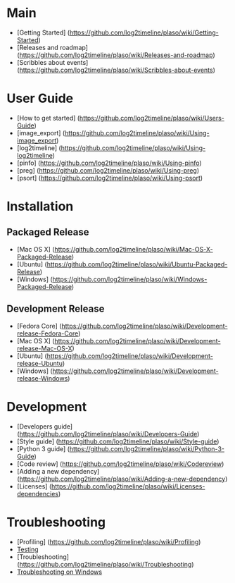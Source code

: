 # Main

* [Getting Started] (https://github.com/log2timeline/plaso/wiki/Getting-Started)
* [Releases and roadmap] (https://github.com/log2timeline/plaso/wiki/Releases-and-roadmap)
* [Scribbles about events] (https://github.com/log2timeline/plaso/wiki/Scribbles-about-events)

# User Guide

* [How to get started] (https://github.com/log2timeline/plaso/wiki/Users-Guide)
* [image_export] (https://github.com/log2timeline/plaso/wiki/Using-image_export)
* [log2timeline] (https://github.com/log2timeline/plaso/wiki/Using-log2timeline)
* [pinfo] (https://github.com/log2timeline/plaso/wiki/Using-pinfo)
* [preg] (https://github.com/log2timeline/plaso/wiki/Using-preg)
* [psort] (https://github.com/log2timeline/plaso/wiki/Using-psort)

# Installation

## Packaged Release
* [Mac OS X] (https://github.com/log2timeline/plaso/wiki/Mac-OS-X-Packaged-Release)
* [Ubuntu] (https://github.com/log2timeline/plaso/wiki/Ubuntu-Packaged-Release)
* [Windows] (https://github.com/log2timeline/plaso/wiki/Windows-Packaged-Release)

## Development Release
* [Fedora Core] (https://github.com/log2timeline/plaso/wiki/Development-release-Fedora-Core)
* [Mac OS X] (https://github.com/log2timeline/plaso/wiki/Development-release-Mac-OS-X)
* [Ubuntu] (https://github.com/log2timeline/plaso/wiki/Development-release-Ubuntu)
* [Windows] (https://github.com/log2timeline/plaso/wiki/Development-release-Windows)

# Development

* [Developers guide] (https://github.com/log2timeline/plaso/wiki/Developers-Guide)
* [Style guide] (https://github.com/log2timeline/plaso/wiki/Style-guide)
* [Python 3 guide] (https://github.com/log2timeline/plaso/wiki/Python-3-Guide)
* [Code review] (https://github.com/log2timeline/plaso/wiki/Codereview)
* [Adding a new dependency] (https://github.com/log2timeline/plaso/wiki/Adding-a-new-dependency)
* [Licenses] (https://github.com/log2timeline/plaso/wiki/Licenses-dependencies)

# Troubleshooting

* [Profiling] (https://github.com/log2timeline/plaso/wiki/Profiling)
* [Testing](https://github.com/log2timeline/plaso/wiki/Testing)
* [Troubleshooting] (https://github.com/log2timeline/plaso/wiki/Troubleshooting)
* [Troubleshooting on Windows](https://github.com/log2timeline/plaso/wiki/Troubleshooting-Windows)
